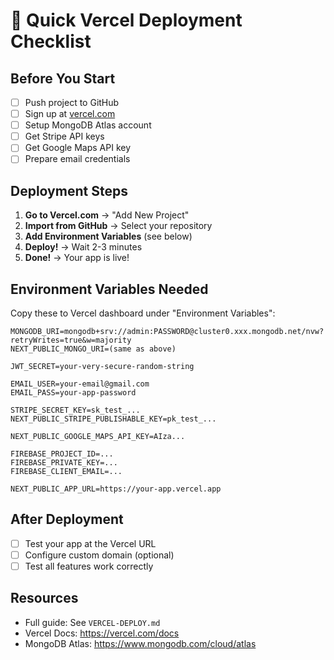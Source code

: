 # 🚀 Quick Vercel Deployment Checklist

## Before You Start

- [ ] Push project to GitHub
- [ ] Sign up at [vercel.com](https://vercel.com)
- [ ] Setup MongoDB Atlas account
- [ ] Get Stripe API keys
- [ ] Get Google Maps API key
- [ ] Prepare email credentials

## Deployment Steps

1. **Go to Vercel.com** → "Add New Project"
2. **Import from GitHub** → Select your repository
3. **Add Environment Variables** (see below)
4. **Deploy!** → Wait 2-3 minutes
5. **Done!** → Your app is live!

## Environment Variables Needed

Copy these to Vercel dashboard under "Environment Variables":

```
MONGODB_URI=mongodb+srv://admin:PASSWORD@cluster0.xxx.mongodb.net/nvw?retryWrites=true&w=majority
NEXT_PUBLIC_MONGO_URI=(same as above)

JWT_SECRET=your-very-secure-random-string

EMAIL_USER=your-email@gmail.com
EMAIL_PASS=your-app-password

STRIPE_SECRET_KEY=sk_test_...
NEXT_PUBLIC_STRIPE_PUBLISHABLE_KEY=pk_test_...

NEXT_PUBLIC_GOOGLE_MAPS_API_KEY=AIza...

FIREBASE_PROJECT_ID=...
FIREBASE_PRIVATE_KEY=...
FIREBASE_CLIENT_EMAIL=...

NEXT_PUBLIC_APP_URL=https://your-app.vercel.app
```

## After Deployment

- [ ] Test your app at the Vercel URL
- [ ] Configure custom domain (optional)
- [ ] Test all features work correctly

## Resources

- Full guide: See `VERCEL-DEPLOY.md`
- Vercel Docs: https://vercel.com/docs
- MongoDB Atlas: https://www.mongodb.com/cloud/atlas



